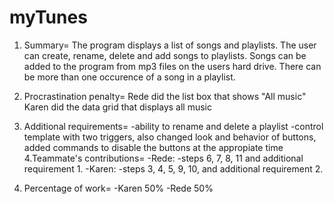 # myTunes

1. Summary= The program displays a list of songs and playlists. The user can create, rename, delete and add songs to playlists. 
Songs can be added to the program from mp3 files on the users hard drive. There can be more than one occurence of a song in a playlist. 
 
2. Procrastination penalty= Rede did the list box that shows "All music"
			Karen did the data grid that displays all music
3. Additional requirements= 
	-ability to rename and delete a playlist
	-control template with two triggers, also changed look and behavior of buttons, added commands to disable the buttons at the appropiate time
4.Teammate's contributions= 
	-Rede:
	 -steps 6, 7, 8, 11 and additional requirement 1.
	-Karen: 
	 -steps 3, 4, 5, 9, 10, and additional requirement 2.

5. Percentage of work= 
	-Karen 50%
	-Rede 50%